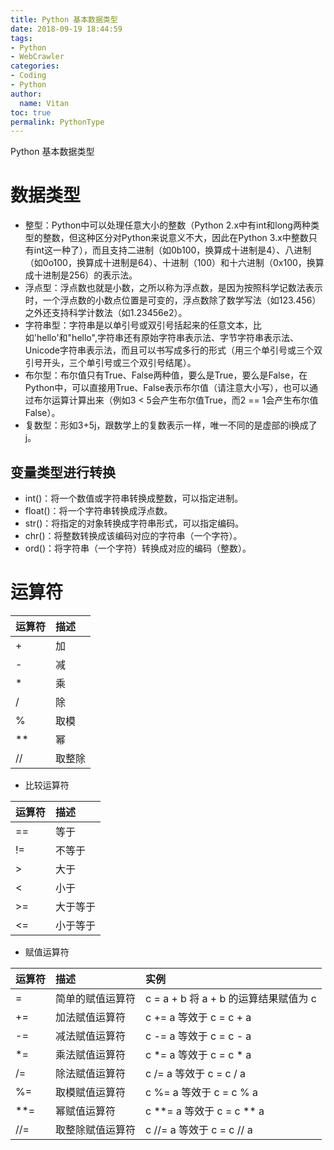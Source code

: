 ```yaml
---
title: Python 基本数据类型
date: 2018-09-19 18:44:59
tags:
- Python
- WebCrawler
categories:
- Coding
- Python
author:
  name: Vitan
toc: true
permalink: PythonType
---
```

Python 基本数据类型
<!--more-->
# 数据类型
- 整型：Python中可以处理任意大小的整数（Python 2.x中有int和long两种类型的整数，但这种区分对Python来说意义不大，因此在Python 3.x中整数只有int这一种了），而且支持二进制（如0b100，换算成十进制是4）、八进制（如0o100，换算成十进制是64）、十进制（100）和十六进制（0x100，换算成十进制是256）的表示法。
- 浮点型：浮点数也就是小数，之所以称为浮点数，是因为按照科学记数法表示时，一个浮点数的小数点位置是可变的，浮点数除了数学写法（如123.456）之外还支持科学计数法（如1.23456e2）。
- 字符串型：字符串是以单引号或双引号括起来的任意文本，比如'hello'和"hello",字符串还有原始字符串表示法、字节字符串表示法、Unicode字符串表示法，而且可以书写成多行的形式（用三个单引号或三个双引号开头，三个单引号或三个双引号结尾）。
- 布尔型：布尔值只有True、False两种值，要么是True，要么是False，在Python中，可以直接用True、False表示布尔值（请注意大小写），也可以通过布尔运算计算出来（例如3 < 5会产生布尔值True，而2 == 1会产生布尔值False）。
- 复数型：形如3+5j，跟数学上的复数表示一样，唯一不同的是虚部的i换成了j。

## 变量类型进行转换
- int()：将一个数值或字符串转换成整数，可以指定进制。
- float()：将一个字符串转换成浮点数。
- str()：将指定的对象转换成字符串形式，可以指定编码。
- chr()：将整数转换成该编码对应的字符串（一个字符）。
- ord()：将字符串（一个字符）转换成对应的编码（整数）。

# 运算符
|运算符	|描述|
|:---|:---|
|+|加 |
|-|减|
|*|乘|
|/|	除|
|%|	取模|
|**	|幂|
|//	|取整除|


- 比较运算符

|运算符|描述|
|:---|:---|
|==|等于|
|!=	|不等于|
|>|	大于|
|<	|小于|
|>=|大于等于|
|<=|小于等于|


- 赋值运算符

|运算符|描述	|实例|
|:---|:---|:---|
|=	|简单的赋值运算符|	c = a + b 将 a + b 的运算结果赋值为 c|
|+=	|加法赋值运算符|	c += a 等效于 c = c + a|
|-=	|减法赋值运算符|	c -= a 等效于 c = c - a|
|*=	|乘法赋值运算符|	c *= a 等效于 c = c * a|
|/=	|除法赋值运算符|	c /= a 等效于 c = c / a|
|%=	|取模赋值运算符|	c %= a 等效于 c = c % a|
|**=|幂赋值运算符	|c **= a 等效于 c = c ** a|
|//=|取整除赋值运算符|	c //= a 等效于 c = c // a|
